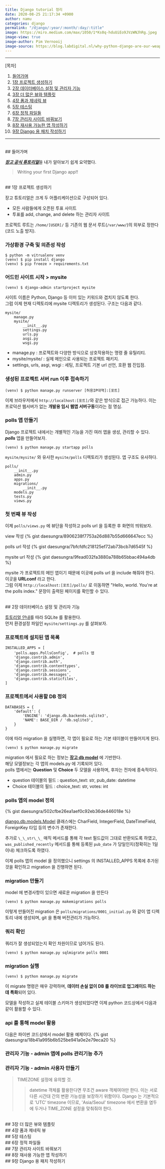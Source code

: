 ```yaml
---
title: Django tutorial 정리
date: 2020-08-25 21:17:34 +0900
author: namu
categories: django
permalink: "/django/:year/:month/:day/:title"
image: https://miro.medium.com/max/1050/1*Ks0q-hduUiEo9JVzWNJhRg.jpeg
image-view: true
image-author: Pim Vernooij
image-source: https://blog.labdigital.nl/why-python-django-are-our-weapons-of-choice-8a662b51136e
---
```



---

[목차]

1. [들어가며](#들어가며)
2. [1장 프로젝트 생성하기](#1장-프로젝트-생성하기)
3. [2장 데이터베이스 설정 및 관리자 기능](#2장-데이터베이스-설정-및-관리자-기능)
4. [3장 더 많은 뷰와 템플릿](#3장-더-많은-뷰와-템플릿)
5. [4장 폼과 제네릭 뷰](#4장-폼과-제네릭-뷰)
6. [5장 테스팅](#5장-테스팅)
7. [6장 정적 파일들](#6장-정적-파일들)
8. [7장 관리자 사이트 바꿔보기](#7장-관리자-사이트-바꿔보기)
9. [8장 재사용 가능한 앱 작성하기](#8장-재사용-가능한-앱-작성하기)
10. [9장 Django 용 패치 작성하기](#9장-django-용-패치-작성하기)

---

<br>
## 들어가며

[**_장고 공식 튜토리얼_**](https://docs.djangoproject.com/en/3.1/)을 내가 알아보기 쉽게 요약했다.

> Writing your first Django app!!

<br>
## 1장 프로젝트 생성하기

장고 튜토리얼은 크게 두 어플리케이션으로 구성되어 있다.

- 모든 사람들에게 오픈된 투표 사이트
- 투표를 add, change, and delete 하는 관리자 사이트

프로젝트 루트는 ```/home/[USER]/``` 등 기존의 웹 문서 루트(```/var/www/```)의 외부로 정한다(코드 노출 방지).

### 가상환경 구축 및 의존성 작성
```text
$ python -m vitrualenv venv
(venv) $ pip install django
(venv) $ pip freeze > requirements.txt
```

### 어드민 사이트 시작 > mysite
```text
(venv) $ django-admin startproject mysite
```

사이트 이름은 Python, Django 등 이미 있는 키워드와 겹치지 않도록 한다.<br>
그럼 이제 현재 디렉토리에 mysite 디렉토리가 생성된다. 구조는 다음과 같다.

```text
mysite/
    manage.py
    mysite/
        __init__.py
        settings.py
        urls.py
        asgi.py
        wsgi.py
```

- manage.py : 프로젝트와 다양한 방식으로 상호작용하는 명령 줄 유틸리티.
- mysite/mysite/ : 실제 메인으로 사용되는 프로젝트 패키지.
- settings, urls, asgi, wsgi : 세팅, 프로젝트 기본 url 선언, 호환 웹 진입점.

### 생성된 프로젝트 서버 run 이후 접속하기
```text
(venv) $ python manage.py runserver [허용IP대역]:[포트]
```

이제 브라우저에서 ```http://localhost:[포트]/```와 같은 방식으로 접근 가능하다.
이는 프로덕션 웹서버가 없는 **개발용 임시 웹앱 서버구동**이라는 점 명심.

### polls 앱 만들기

Django 프로젝트 내에서는 개별적인 기능을 가진 여러 앱을 생성, 관리할 수 있다.<br>
**_polls_** 앱을 만들어보자.

```text
(venv) $ python manage.py startapp polls
```

```mysite/mysite/``` 와 유사한 ```mysite/polls``` 디렉토리가 생성된다.
앱 구조도 유사하다.

```text
polls/
    __init__.py
    admin.py
    apps.py
    migrations/
        __init__.py
    models.py
    tests.py
    views.py
```

### 첫 번째 뷰 작성

이제 ```polls/views.py``` 에 뷰단을 작성하고 polls url 을 등록한 후 화면의 띄워보자.

view 작성
{% gist daesungra/8906238f7753a26d887b55d666647ecc %}

polls url 작성
{% gist daesungra/7bfcfdfc218125ef72ab73bcb7d6545f %}

mysite url 작성
{% gist daesungra/9fead032fa3880a788b65bbac494a4db %}

mysite 가 프로젝트의 메인 앱이기 때문에 이곳에 polls url 을 include 해줘야 한다.<br>
이곳을 **URLconf** 라고 한다.<br>
그럼 이제 ```http://localhost:[포트]/polls/``` 로 이동하면
"Hello, world. You're at the polls index." 문장이 출력된 페이지를 확인할 수 있다.

<br>
## 2장 데이터베이스 설정 및 관리자 기능

[튜토리얼 안내](https://docs.djangoproject.com/en/3.1/intro/tutorial02/#database-setup)를 따라 SQLite 를 활용한다.<br>
먼저 환경설정 파일인 ```mysite/settings.py``` 를 살펴보자.

### 프로젝트에 설치된 앱 목록
```text
INSTALLED_APPS = [
    'polls.apps.PollsConfig',  # polls 앱
    'django.contrib.admin',
    'django.contrib.auth',
    'django.contrib.contenttypes',
    'django.contrib.sessions',
    'django.contrib.messages',
    'django.contrib.staticfiles',
]
```

### 프로젝트에서 사용할 DB 정의
```text
DATABASES = {
    'default': {
        'ENGINE': 'django.db.backends.sqlite3',
        'NAME': BASE_DIR / 'db.sqlite3',
    }
}
```

이에 따라 migration 을 실행하면, 각 앱이 필요로 하는 기본 테이블이 만들어지게 된다.

```text
(venv) $ python manage.py migrate
```

migration 에서 필요로 하는 정보는
[**장고 db model**](https://docs.djangoproject.com/en/3.1/ref/models/instances/#django.db.models.Model) 에 기반한다.<br>
해당 모델정보는 각 앱의 models.py 에 기록되어 있다.<br>
polls 앱에서는 **Question** 및 **Choice** 두 모델을 사용하며, 후자는 전자에 종속적이다.

- question 테이블의 필드 : question_text: str, pub_date: datetime
- Choice 테이블의 필드 : choice_text: str, votes: int

### polls 앱의 model 정의
{% gist daesungra/502cfbe26ea1aef0c92eb36de446018e %}

[django.db.models.Model](https://docs.djangoproject.com/en/3.1/ref/models/instances/#django.db.models.Model)
클래스에는 CharField, IntegerField, DateTimeField, ForeignKey 타입 등의 변수가 존재한다.

추가로 ```\_\_str\_\_``` 매직 메서드를 통해 각 text 필드값이 그대로 반환되도록 하였고,
```was_published_recently``` 메서드를 통해 등록된 ```pub_date``` 가 당일인지(정확히는 1일 이내) 체크하도록 하였다.

이제 polls 앱의 model 을 정의했으니 settings 의 INSTALLED_APPS 목록에 추가된 것을 확인하고 migration 을 진행하면 된다.

### migration 만들기
model 에 변경사항이 있으면 새로운 migration 을 만든다
```text
(venv) $ python manage.py makemigrations polls
```
이렇게 만들어진 migration 은 ```polls/migrations/0001_initial.py``` 와 같이 앱 디렉토리 내에 생성되며,
git 을 통해 버전관리가 가능하다.

### 쿼리 확인
쿼리가 잘 생성되었는지 확인 차원이므로 넘어가도 된다.
```text
(venv) $ python manage.py sqlmigrate polls 0001
```

### migration 실행
```text
(venv) $ python manage.py migrate
```
이 migrate 명령은 매우 강력하며, **데이터 손실 없이 DB 를 라이브로 업그레이드 하는 데 특화**되어 있다.

모델을 작성하고 실제 테이블 스키마가 생성되었다면 이제 python 코드상에서 다음과 같이 활용할 수 있다.
### api 를 통해 model 활용
다음은 파이썬 코드상에서 model 활용 예제이다.
{% gist daesungra/18b41a995b6b525be941a0e2e79eca20 %}

### 관리자 기능 - admin 앱에 polls 관리기능 추가

### 관리자 기능 - admin 사용자 만들기


> TIMEZONE 설정에 유의할 것.
> > datetime 객체를 활용한다면 무조건 aware 객체여야만 한다.
> > 이는 서로 다른 시간대 간의 변환 가능성을 보장하기 위함이다.
> > Django 는 기본적으로 'UTC' timezone 이므로, 'Asia/Seoul' timezone 에서 변환을 염두에 두거나 TIME_ZONE 설정을 맞춰줘야 한다.

<br>
## 3장 더 많은 뷰와 템플릿

<br>
## 4장 폼과 제네릭 뷰

<br>
## 5장 테스팅

<br>
## 6장 정적 파일들

<br>
## 7장 관리자 사이트 바꿔보기

<br>
## 8장 재사용 가능한 앱 작성하기

<br>
## 9장 Django 용 패치 작성하기
